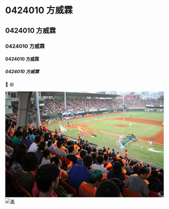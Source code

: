 # 0424010 方威霖
## 0424010 方威霖
### 0424010 方威霖
#### 0424010 方威霖
##### 0424010 方威霖

:fish_cake: :smile:

![](p3338502a677320787.JPG)
[![勇]()](https://www.youtube.com/watch?v=wotuN_06n8I)
